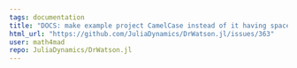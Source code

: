 ```yaml
---
tags: documentation
title: "DOCS: make example project CamelCase instead of it having space in its name"
html_url: "https://github.com/JuliaDynamics/DrWatson.jl/issues/363"
user: math4mad
repo: JuliaDynamics/DrWatson.jl
---
```


